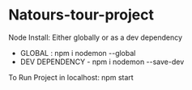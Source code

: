 # Natours-tour-project

Node Install: Either globally or as a dev dependency
 - GLOBAL : npm i nodemon --global
 - DEV DEPENDENCY - npm i nodemon --save-dev
 
 To Run Project in localhost:  npm start
